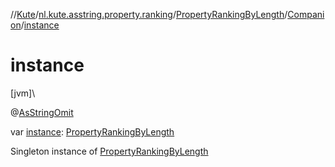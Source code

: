 //[Kute](../../../../index.md)/[nl.kute.asstring.property.ranking](../../index.md)/[PropertyRankingByLength](../index.md)/[Companion](index.md)/[instance](instance.md)

# instance

[jvm]\

@[AsStringOmit](../../../nl.kute.asstring.annotation.modify/-as-string-omit/index.md)

var [instance](instance.md): [PropertyRankingByLength](../index.md)

Singleton instance of [PropertyRankingByLength](../index.md)
